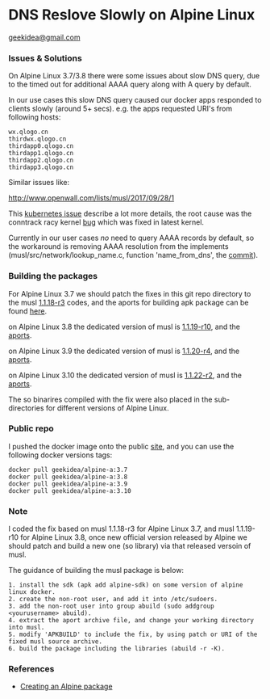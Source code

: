 # DNS Reslove Slowly on Alpine Linux

geekidea@gmail.com

### Issues & Solutions
On Alpine Linux 3.7/3.8 there were some issues about slow DNS query, due to
the timed out for additional AAAA query along with A query by default.

In our use cases this slow DNS query caused our docker apps responded to 
clients slowly (around 5+ secs). e.g. the apps requested URI's from 
following hosts:
```
wx.qlogo.cn
thirdwx.qlogo.cn
thirdapp0.qlogo.cn
thirdapp1.qlogo.cn
thirdapp2.qlogo.cn
thirdapp3.qlogo.cn
```
Similar issues like:

http://www.openwall.com/lists/musl/2017/09/28/1

This [kubernetes issue](https://github.com/kubernetes/kubernetes/issues/56903) 
describe a lot more details, the root cause was the conntrack racy kernel 
[bug](https://www.weave.works/blog/racy-conntrack-and-dns-lookup-timeouts) 
which was fixed in latest kernel.

Currently in our user cases *no* need to query AAAA records by default, so 
the workaround is removing AAAA resolution from the implements 
(musl/src/network/lookup_name.c, function 'name_from_dns', the [commit](https://github.com/inter169/musl/commit/b6aa74a1cb1b802879ee34c01de1ca7c24f302e2)).

### Building the packages
For Alpine Linux 3.7 we should patch the fixes in this git repo directory 
to the musl [1.1.18-r3](https://pkgs.alpinelinux.org/package/v3.7/main/x86_64/musl) codes,
and the aports for building apk package can be found [here](https://git.alpinelinux.org/cgit/aports/snapshot/aports-944a45f26d02bb803737af70cf5f012194796146.tar.bz2).

on Alpine Linux 3.8 the dedicated version of musl is [1.1.19-r10](https://pkgs.alpinelinux.org/package/v3.8/main/x86_64/musl), and the
[aports](https://git.alpinelinux.org/cgit/aports/snapshot/aports-ed42835662421a72dbc1c47397a2805306203860.tar.bz2).

on Alpine Linux 3.9 the dedicated version of musl is [1.1.20-r4](https://pkgs.alpinelinux.org/package/v3.9/main/x86_64/musl), and the
[aports](https://git.alpinelinux.org/aports/snapshot/aports-924ee86d730895b7e33788d02187ff4e8cd25461.tar.bz2).

on Alpine Linux 3.10 the dedicated version of musl is [1.1.22-r2](https://pkgs.alpinelinux.org/package/v3.10/main/x86_64/musl), and the
[aports](https://git.alpinelinux.org/aports/snapshot/aports-75ea66af0b47701602c6884311b40d603b8ca5c2.tar.bz2).

The so binarires compiled with the fix were also placed in the sub-directories
for different versions of Alpine Linux.

### Public repo
I pushed the docker image onto the public [site](https://hub.docker.com/r/geekidea/alpine-a/),
and you can use the following docker versions tags:
```
docker pull geekidea/alpine-a:3.7
docker pull geekidea/alpine-a:3.8
docker pull geekidea/alpine-a:3.9
docker pull geekidea/alpine-a:3.10
```
### Note
I coded the fix based on musl 1.1.18-r3 for Alpine Linux 3.7, and musl 1.1.19-r10 
for Alpine Linux 3.8, once new official version released by Alpine we should 
patch and build a new one (so library) via that released versoin of musl.

The guidance of building the musl package is below:
```
1. install the sdk (apk add alpine-sdk) on some version of alpine linux docker.
2. create the non-root user, and add it into /etc/sudoers.
3. add the non-root user into group abuild (sudo addgroup <yourusername> abuild).
4. extract the aport archive file, and change your working directory into musl.
5. modify 'APKBUILD' to include the fix, by using patch or URI of the fixed musl source archive.
6. build the package including the libraries (abuild -r -K).
```

### References
* [Creating an Alpine package](https://wiki.alpinelinux.org/wiki/Creating_an_Alpine_package)

